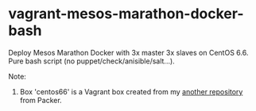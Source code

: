 # vagrant-mesos-marathon-docker-bash

Deploy Mesos Marathon Docker with 3x master 3x slaves on CentOS 6.6. Pure bash script (no puppet/check/anisible/salt...).

Note:
1. Box 'centos66' is a Vagrant box created from my [another repository](https://github.com/zanhsieh/packer-vagrant-linux) from Packer.
